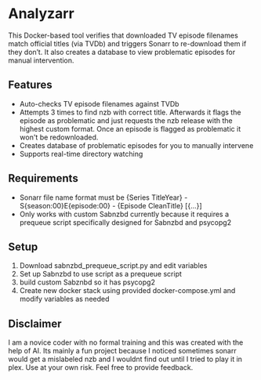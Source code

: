 # Analyzarr

This Docker-based tool verifies that downloaded TV episode filenames match official titles (via TVDb) and triggers Sonarr to re-download them if they don’t. It also creates a database to view problematic episodes for manual intervention. 

## Features

- Auto-checks TV episode filenames against TVDb
- Attempts 3 times to find nzb with correct title. Afterwards it flags the episode as problematic and just requests the nzb release with the highest custom format. Once an episode is flagged as problematic it won't be redownloaded.
- Creates database of problematic episodes for you to manually intervene
- Supports real-time directory watching

## Requirements
- Sonarr file name format must be {Series TitleYear} - S{season:00}E{episode:00} - {Episode CleanTitle} [{...}]
- Only works with custom Sabnzbd currently because it requires a prequeue script specifically designed for Sabnzbd and psycopg2
  
## Setup

1. Download sabnzbd_prequeue_script.py and edit variables
2. Set up Sabnzbd to use script as a prequeue script
3. build custom Sabznbd so it has psycopg2
4. Create new docker stack using provided docker-compose.yml and modify variables as needed

## Disclaimer
I am a novice coder with no formal training and this was created with the help of AI. Its mainly a fun project because I noticed sometimes sonarr would get a mislabeled nzb and I wouldnt find out until I tried to play it in plex. Use at your own risk. Feel free to provide feedback. 
